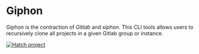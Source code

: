# Giphon

Giphon is the contraction of _Gitlab_ and _siphon_. This CLI tools allows users
to recursively clone all projects in a given Gitlab group or instance.

[![Hatch project](https://img.shields.io/badge/%F0%9F%A5%9A-Hatch-4051b5.svg)](https://github.com/pypa/hatch)
